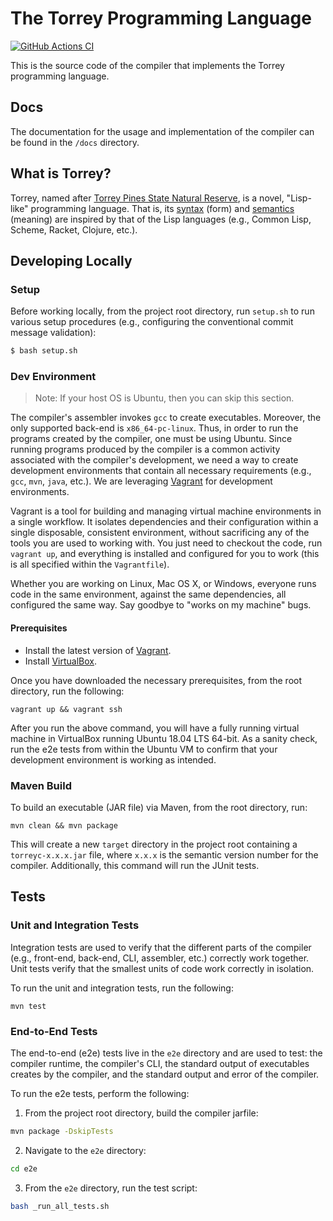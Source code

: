 # The Torrey Programming Language
[![GitHub Actions CI](https://github.com/microsoft/TypeScript/workflows/CI/badge.svg)](https://github.com/matthewkosloski/torrey/actions?query=workflow%3AContinuous+Integration)

This is the source code of the compiler that implements the Torrey programming language.

## Docs

The documentation for the usage and implementation of the compiler can be found in the `/docs` directory.

## What is Torrey?

Torrey, named after [Torrey Pines State Natural Reserve](https://en.wikipedia.org/wiki/Torrey_Pines_State_Natural_Reserve), is a novel, "Lisp-like" programming language.  That is, its [syntax](https://en.wikipedia.org/wiki/Syntax_(programming_languages)) (form) and [semantics](https://en.wikipedia.org/wiki/Semantics_(computer_science)) (meaning)
are inspired by that of the Lisp languages (e.g., Common Lisp, Scheme, Racket, Clojure, etc.).

## Developing Locally

### Setup

Before working locally, from the project root directory, run `setup.sh` to run various setup procedures (e.g., configuring the conventional commit message validation):

```bash
$ bash setup.sh
```

### Dev Environment

> Note: If your host OS is Ubuntu, then you can skip this section.

The compiler's assembler invokes `gcc` to create executables. Moreover, the only supported back-end is `x86_64-pc-linux`.  Thus, in order to run the programs created by the compiler, one must be using Ubuntu.  Since running programs produced by the compiler is a common activity associated with the compiler's development, we need a way to create development environments that contain all necessary requirements (e.g., `gcc`, `mvn`, `java`, etc.).  We are leveraging [Vagrant](https://www.vagrantup.com/) for development environments.

Vagrant is a tool for building and managing virtual machine environments in a single workflow.  It isolates dependencies and their configuration within a single disposable, consistent environment, without sacrificing any of the tools you are used to working with.  You just need to checkout the code, run `vagrant up`, and everything is installed and configured for you to work (this is all specified within the `Vagrantfile`).

Whether you are working on Linux, Mac OS X, or Windows, everyone runs code in the same environment, against the same dependencies, all configured the same way. Say goodbye to "works on my machine" bugs.

#### Prerequisites

- Install the latest version of [Vagrant](https://www.vagrantup.com/docs/installation).
- Install [VirtualBox](https://www.virtualbox.org/).

Once you have downloaded the necessary prerequisites, from the root directory, run the following:

```
vagrant up && vagrant ssh
```

After you run the above command, you will have a fully running virtual machine in VirtualBox running Ubuntu 18.04 LTS 64-bit.  As a sanity check, run the e2e tests from within the Ubuntu VM to confirm that your development environment is working as intended.

### Maven Build

To build an executable (JAR file) via Maven, from the root directory, run:

```
mvn clean && mvn package
```

This will create a new `target` directory in the project root containing a `torreyc-x.x.x.jar` file, where `x.x.x` is the semantic version number for the compiler.  Additionally, this command will run the JUnit tests.

## Tests

### Unit and Integration Tests

Integration tests are used to verify that the different parts of the compiler (e.g., front-end, back-end, CLI, assembler, etc.) correctly work together. Unit tests verify that the smallest units of code work correctly in isolation.

To run the unit and integration tests, run the following:

```
mvn test
```

### End-to-End Tests

The end-to-end (e2e) tests live in the `e2e` directory and are used to test: the compiler runtime, the compiler's CLI, the standard output of executables creates by the compiler, and the standard output and error of the compiler.

To run the e2e tests, perform the following:

1. From the project root directory, build the compiler jarfile:

```sh
mvn package -DskipTests
```

2. Navigate to the `e2e` directory:

```sh
cd e2e
```

3. From the `e2e` directory, run the test script:

```sh
bash _run_all_tests.sh
```
